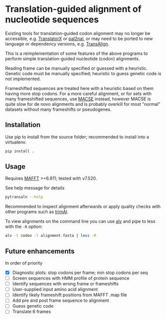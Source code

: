 Translation-guided alignment of nucleotide sequences
====================================================

Existing tools for translation-guided codon alignment may no longer be
accessible, e.g. [TranslatorX](https://doi.org/10.1093/nar/gkq291) or
[pal2nal](https://www.bork.embl.de/pal2nal/), or may need to be ported to new
language or dependency versions, e.g.
[TransAlign](https://uol.de/systematik-evolutionsbiologie/programme).

This is a reimplementation of some features of the above programs to perform
simple translation-guided nucleotide (codon) alignments.

Reading frame can be manually specified or guessed with a heuristic. Genetic
code must be manually specified; heuristic to guess genetic code is not
implemented.

Frameshifted sequences are treated here with a heuristic based on them having
more stop codons. For a more careful alignment, or for sets with many
frameshifted sequences, use [MACSE](https://www.agap-ge2pop.org/macse/)
instead, however MACSE is quite slow for de novo alignments and is probably
overkill for most "normal" datasets without many frameshifts or pseudogenes.


## Installation

Use pip to install from the source folder; recommended to install into a
virtualenv.

```bash
pip install .
```


## Usage

Requires [MAFFT](https://mafft.cbrc.jp/alignment/software/) >=6.811; tested
with v7.520.

See help message for details

```bash
pytransaln --help
```

Recommended to inspect alignment afterwards or apply quality checks with other
programs such as [trimAl](http://trimal.cgenomics.org/).

To view alignments on the command line you can use
[alv](https://github.com/arvestad/alv) and pipe to less with the `-R` option:

```bash
alv -t codon -l alignment.fasta | less -R
```


## Future enhancements

In order of priority

- [x] Diagnostic plots: stop codons per frame; min stop codons per seq
- [ ] Screen sequences with HMM profile of protein sequence
- [ ] Identify sequences with wrong frame or frameshifts
- [ ] User-supplied input amino acid alignment
- [ ] Identify likely frameshift positions from MAFFT .map file
- [ ] Add pre and post frame sequence to alignment
- [ ] Guess genetic code
- [ ] Translate 6 frames
